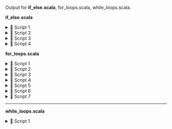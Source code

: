 Output for <b>if_else.scala</b>, for_loops.scala, while_loops.scala.<br>

<b>if_else.scala</b><br>

<details>
<summary>🔴 Script 1</summary>
<p> 
  
[![isaac-arnault-spark-scala-1.png](https://i.postimg.cc/brDJWCHW/isaac-arnault-spark-scala-1.png)](https://postimg.cc/bSPp2R59)
</p>
</details>

<details>
<summary>🔴 Script 2</summary>
<p> 
  
[![isaac-arnault-spark-scala-2.png](https://i.postimg.cc/vmFWz9MG/isaac-arnault-spark-scala-2.png)](https://postimg.cc/bZgDYZs5)
</p>
</details>

<details>
<summary>🔴 Script 3</summary>
<p> 
  
[![isaac-arnault-spark-scala-3.png](https://i.postimg.cc/5tVCvVq0/isaac-arnault-spark-scala-3.png)](https://postimg.cc/87ZcQxYQ)

</p>
</details>

<details>
<summary>🔴 Script 4</summary>
<p> 
  
[![isaac-arnault-spark-scala-4.png](https://i.postimg.cc/Pr7cd6bK/isaac-arnault-spark-scala-4.png)](https://postimg.cc/Xpwx8kzy)

</p>
</details>

<b>for_loops.scala</b><br>
<details>
<summary>🔴 Script 1</summary>
<p> 
  
[![isaac-arnault-spark-scala-5.png](https://i.postimg.cc/QtGPJMNR/isaac-arnault-spark-scala-5.png)](https://postimg.cc/Z9HVT4dc)

</p>
</details>

<details>
<summary>🔴 Script 2</summary>
<p> 
  
[![isaac-arnault-spark-scala-6.png](https://i.postimg.cc/C5f9GfbT/isaac-arnault-spark-scala-6.png)](https://postimg.cc/Lg2yR5yN)

</p>
</details>

<details>
<summary>🔴 Script 3</summary>
<p> 
  
[![isaac-arnault-spark-scala-7.png](https://i.postimg.cc/xdpmw64Q/isaac-arnault-spark-scala-7.png)](https://postimg.cc/5HvjvSJK)

</p>
</details>

<details>
<summary>🔴 Script 4</summary>
<p> 
  
[![isaac-arnault-spark-scala-8.png](https://i.postimg.cc/4xBHc8Zc/isaac-arnault-spark-scala-8.png)](https://postimg.cc/Hr8LD9rW)

</p>
</details>

<details>
<summary>🔴 Script 5</summary>
<p> 
  
[![isaac-arnault-spark-scala-8.png](https://i.postimg.cc/4xBHc8Zc/isaac-arnault-spark-scala-8.png)](https://postimg.cc/Hr8LD9rW)

</p>
</details>

<details>
<summary>🔴 Script 6</summary>
<p> 
  
[![isaac-arnault-spark-scala-9.png](https://i.postimg.cc/gJ47bbPJ/isaac-arnault-spark-scala-9.png)](https://postimg.cc/YGGRQV0K)

</p>
</details>

<details>
<summary>🔴 Script 7</summary>
<p> 
  
[![isaac-arnault-spark-scala-10.png](https://i.postimg.cc/c4fbd3W2/isaac-arnault-spark-scala-10.png)](https://postimg.cc/KRvNNRRD)

</p>
</details>

<hr>

<b>while_loops.scala</b><br>

<details>
<summary>🔴 Script 1</summary>
<p> 
  
[![isaac-arnault-spark-scala-11.png](https://i.postimg.cc/PxGDfCTV/isaac-arnault-spark-scala-11.png)](https://postimg.cc/CZN5mLZb)
</p>
</details>
